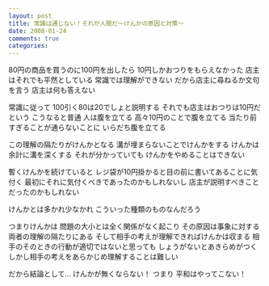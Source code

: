 ```yaml
---
layout: post
title: 常識は通じない！それが人間だ～けんかの原因と対策～
date: 2008-01-24
comments: true
categories:
---
```


80円の商品を買うのに100円を出したら
10円しかおつりをもらえなかった
店主はそれでも平然としている
常識では理解ができない
だから店主に尋ねるか文句を言う
店主は何も答えない

常識に従って
100引く80は20でしょと説明する
それでも店主はおつりは10円だという
こうなると普通
人は腹を立てる
高々10円のことで腹を立てる
当たり前すぎることが通らないことに
いらだち腹を立てる

この理解の隔たりがけんかとなる
溝が埋まらないことでけんかをする
けんかは余計に溝を深くする
それが分かっていても
けんかをやめることはできない

暫くけんかを続けていると
レジ袋が10円掛かると目の前に書いてあることに気付く
最初にそれに気付くべきであったのかもしれないし
店主が説明すべきことだったのかもしれない

けんかとは多かれ少なかれ
こういった種類のものなんだろう

つまりけんかは
問題の大小とは全く関係がなく起こり
その原因は事象に対する両者の理解の隔たりにある
そして相手の考えが理解できればけんかは収まる
相手のそのときの行動が適切ではないと思っても
しょうがないとあきらめがつく
しかし相手の考えをあらかじめ理解することは難しい

だから結論として…
けんかが無くならない！
つまり
平和はやってこない！

